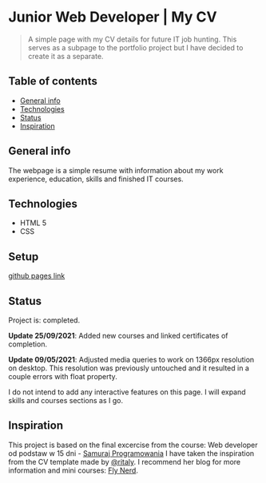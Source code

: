 # Junior Web Developer | My CV
> A simple page with my CV details for future IT job hunting. This serves as a subpage to the portfolio project but I have decided to create it as a separate.

## Table of contents
* [General info](#general-info)
* [Technologies](#technologies)
* [Status](#status)
* [Inspiration](#inspiration)

## General info
The webpage is a simple resume with information about my work experience, education, skills and finished IT courses.

## Technologies
* HTML 5
* CSS

## Setup
[github pages link](https://nikara4.github.io/MyCV/)

## Status
Project is: completed.

**Update 25/09/2021**: Added new courses and linked certificates of completion.

**Update 09/05/2021**: Adjusted media queries to work on 1366px resolution on desktop. This resolution was previously untouched and it resulted in a couple errors with float property.

I do not intend to add any interactive features on this page. I will expand skills and courses sections as I go.

## Inspiration
This project is based on the final excercise from the course: Web developer od podstaw w 15 dni - [Samuraj Programowania](https://websamuraj.pl/)
I have taken the inspiration from the CV template made by [@ritaly](https://github.com/ritaly). I recommend her blog for more information and mini courses: [Fly Nerd](https://www.flynerd.pl/).

